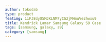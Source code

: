 ```yaml
---
author: tokodab
type: product
featimg: 1iPJ8dyO5MJKLNM7yCG2jMHmuVezhwxu9
title: Kendrick Lamar Samsung Galaxy S9 Case
tags: [samsung, galaxy, s9]
category: [samsung]
---
```

